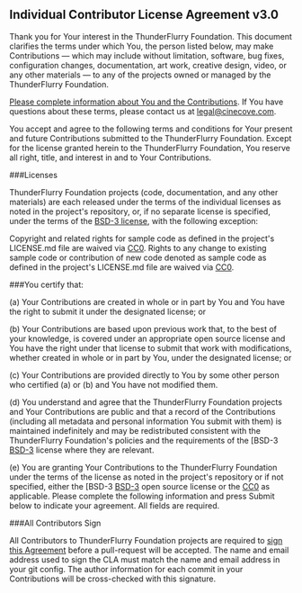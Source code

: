 ## Individual Contributor License Agreement v3.0

Thank you for Your interest in the ThunderFlurry Foundation. This document clarifies the terms under which You, the person listed below, may make Contributions — which may include without limitation, software, bug fixes, configuration changes, documentation, art work, creative design, video, or any other materials — to any of the projects owned or managed by the ThunderFlurry Foundation.

[Please complete information about You and the Contributions](#void). If You have questions about these terms, please contact us at [legal@cinecove.com](mailto:legal@cinecove.com).

You accept and agree to the following terms and conditions for Your present and future Contributions submitted to the ThunderFlurry Foundation. Except for the license granted herein to the ThunderFlurry Foundation, You reserve all right, title, and interest in and to Your Contributions.

###Licenses

ThunderFlurry Foundation projects (code, documentation, and any other materials) are each released under the terms of the individual licenses as noted in the project's repository, or, if no separate license is specified, under the terms of the [BSD-3 license](https://tldrlegal.com/license/bsd-3-clause-license-(revised)), with the following exception:

Copyright and related rights for sample code as defined in the project's LICENSE.md file are waived via [CC0](https://tldrlegal.com/l/cc0-1.0). Rights to any change to existing sample code or contribution of new code denoted as sample code as defined in the project's LICENSE.md file are waived via [CC0](https://tldrlegal.com/l/cc0-1.0).

###You certify that:

(a) Your Contributions are created in whole or in part by You and You have the right to submit it under the designated license; or

(b) Your Contributions are based upon previous work that, to the best of your knowledge, is covered under an appropriate open source license and You have the right under that license to submit that work with modifications, whether created in whole or in part by You, under the designated license; or

(c) Your Contributions are provided directly to You by some other person who certified (a) or (b) and You have not modified them.

(d) You understand and agree that the ThunderFlurry Foundation projects and Your Contributions are public and that a record of the Contributions (including all metadata and personal information You submit with them) is maintained indefinitely and may be redistributed consistent with the ThunderFlurry Foundation's policies and the requirements of the [BSD-3 [BSD-3](https://tldrlegal.com/license/bsd-3-clause-license-(revised)) license where they are relevant.

(e) You are granting Your Contributions to the ThunderFlurry Foundation under the terms of the license as noted in the project's repository or if not specified, either the [BSD-3 [BSD-3](https://tldrlegal.com/license/bsd-3-clause-license-(revised)) open source license or the [CC0](https://tldrlegal.com/l/cc0-1.0) as applicable. Please complete the following information and press Submit below to indicate your agreement. All fields are required.

###All Contributors Sign

All Contributors to ThunderFlurry Foundation projects are required to [sign this Agreement](https://docs.google.com/forms/d/1bAbckbgmFi2QWMkUZyJf-wX48mWT1vGZLwDBdMF4xLU/viewform?c=0&w=1) before a pull-request will be accepted. The name and email address used to sign the CLA must match the name and email address in your git config. The author information for each commit in your Contributions will be cross-checked with this signature.
